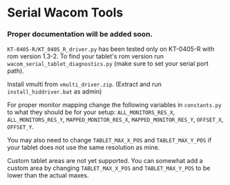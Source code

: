 # Serial Wacom Tools

### Proper documentation will be added soon.

`KT-0405-R/KT_0405_R_driver.py` has been tested only on KT-0405-R with rom version 1.3-2. To find your tablet's rom version run `wacom_serial_tablet_diagnostics.py` (make sure to set your serial port path).

Install vmulti from `vmulti_driver.zip`. (Extract and run `install_hiddriver.bat` as admin)

For proper monitor mapping change the following variables in `constants.py` to what they should be for your setup: `ALL_MONITORS_RES_X`, `ALL_MONITORS_RES_Y`, `MAPPED_MONITOR_RES_X`, `MAPPED_MONITOR_RES_Y`, `OFFSET_X`, `OFFSET_Y`. 

You may also need to change `TABLET_MAX_X_POS` and `TABLET_MAX_Y_POS` if your tablet does not use the same resolution as mine.

Custom tablet areas are not yet supported. You can somewhat add a custom area by changing `TABLET_MAX_X_POS` and `TABLET_MAX_Y_POS` to be lower than the actual maxes.

